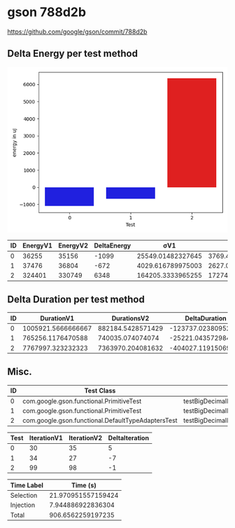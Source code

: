 # gson 788d2b


https://github.com/google/gson/commit/788d2b



## Delta Energy per test method

![](./gson_delta_energy_0_v.png)


| ID | EnergyV1 | EnergyV2 | DeltaEnergy | σV1 | σV2 |
| --- | --- | --- | --- | --- | --- |
| 0 | 36255 | 35156 | -1099 | 25549.01482327645 | 3769.4456308695626 |
| 1 | 37476 | 36804 | -672 | 4029.616789975003 | 2627.0524862347343 |
| 2 | 324401 | 330749 | 6348 | 164205.3333965255 | 172749.15279415404 |

## Delta Duration per test method


| ID | DurationV1 | DurationsV2 | DeltaDuration |
| --- | --- | --- | --- |
| 0 | 1005921.5666666667 | 882184.5428571429 | -123737.02380952379 |
| 1 | 765256.1176470588 | 740035.074074074 | -25221.043572984752 |
| 2 | 7767997.323232323 | 7363970.204081632 | -404027.11915069073 |

## Misc.

| ID | Test Class | Test Method |
| --- | --- | --- |
| 0 | com.google.gson.functional.PrimitiveTest | testBigDecimalDeserialization |
| 1 | com.google.gson.functional.PrimitiveTest | testBigDecimalInASingleElementArrayDeserialization |
| 2 | com.google.gson.functional.DefaultTypeAdaptersTest | testBigDecimalFieldDeserialization |




| Test | IterationV1 | IterationV2 | DeltaIteration |
| --- | --- | --- | --- |
| 0 | 30 | 35 | 5 |
| 1 | 34 | 27 | -7 |
| 2 | 99 | 98 | -1 |



| Time Label | Time (s) |
| --- | --- |
| Selection | 21.970951557159424 |
| Injection | 7.944886922836304 |
| Total | 906.6562259197235 |


